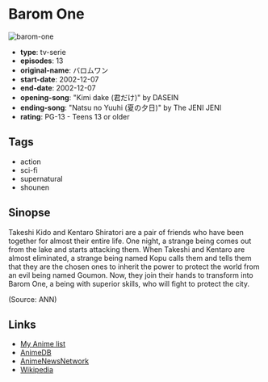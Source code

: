 # Barom One

![barom-one](https://cdn.myanimelist.net/images/anime/1/1667.jpg)

-   **type**: tv-serie
-   **episodes**: 13
-   **original-name**: バロムワン
-   **start-date**: 2002-12-07
-   **end-date**: 2002-12-07
-   **opening-song**: "Kimi dake (君だけ)" by DASEIN
-   **ending-song**: "Natsu no Yuuhi (夏の夕日)" by The JENI JENI
-   **rating**: PG-13 - Teens 13 or older

## Tags

-   action
-   sci-fi
-   supernatural
-   shounen

## Sinopse

Takeshi Kido and Kentaro Shiratori are a pair of friends who have been together for almost their entire life. One night, a strange being comes out from the lake and starts attacking them. When Takeshi and Kentaro are almost eliminated, a strange being named Kopu calls them and tells them that they are the chosen ones to inherit the power to protect the world from an evil being named Goumon. Now, they join their hands to transform into Barom One, a being with superior skills, who will fight to protect the city.

(Source: ANN)

## Links

-   [My Anime list](https://myanimelist.net/anime/1667/Barom_One)
-   [AnimeDB](http://anidb.info/perl-bin/animedb.pl?show=anime&aid=2759)
-   [AnimeNewsNetwork](http://www.animenewsnetwork.com/encyclopedia/anime.php?id=1968)
-   [Wikipedia](https://en.wikipedia.org/wiki/Barom-1)
